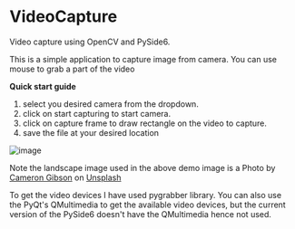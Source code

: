 # VideoCapture
Video capture using OpenCV and PySide6.

This is a simple application to capture image from camera. You can use mouse to grab a part of the video

**Quick start guide**
1. select you desired camera from the dropdown.
2. click on start capturing to start camera.
3. click on capture frame to draw rectangle on the video to capture.
4. save the file at your desired location

![image](https://user-images.githubusercontent.com/64060109/124935167-065a7200-e023-11eb-9ece-732d6ea7c24a.png)

Note the landscape image used in the above demo image is a Photo by <a href="https://unsplash.com/@cgcreates?utm_source=unsplash&utm_medium=referral&utm_content=creditCopyText">Cameron Gibson</a> on <a href="https://unsplash.com/?utm_source=unsplash&utm_medium=referral&utm_content=creditCopyText">Unsplash</a>
  
To get the video devices I have used pygrabber library. You can also use the PyQt's QMultimedia to get the available video devices, 
but the current version of the PySide6 doesn't have the QMultimedia hence not used.

